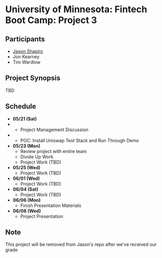 # University of Minnesota: Fintech Boot Camp: Project 3

## Participants

- [Jason Shapiro](https://www.linkedin.com/in/jshapiro/)
- Jon Kearney
- Tim Wardlow

## Project Synopsis

TBD

## Schedule

- **05/21 (Sat)**
- - Project Management Discussion
- - POC: Install Uniswap Test Stack and Run Through Demo
- **05/23 (Mon)**
  - Review project with entire team
  - Divide Up Work
  - Project Work (TBD)
- **05/25 (Wed)**
  - Project Work (TBD)
- **06/01 (Wed)**
  - Project Work (TBD)
- **06/04 (Sat)**
  - Project Work (TBD)
- **06/06 (Mon)**
  - Finish Presentation Materials
- **06/08 (Wed)**
  - Project Presentation

## Note

This project will be removed from Jason's repo after we've received our grade
